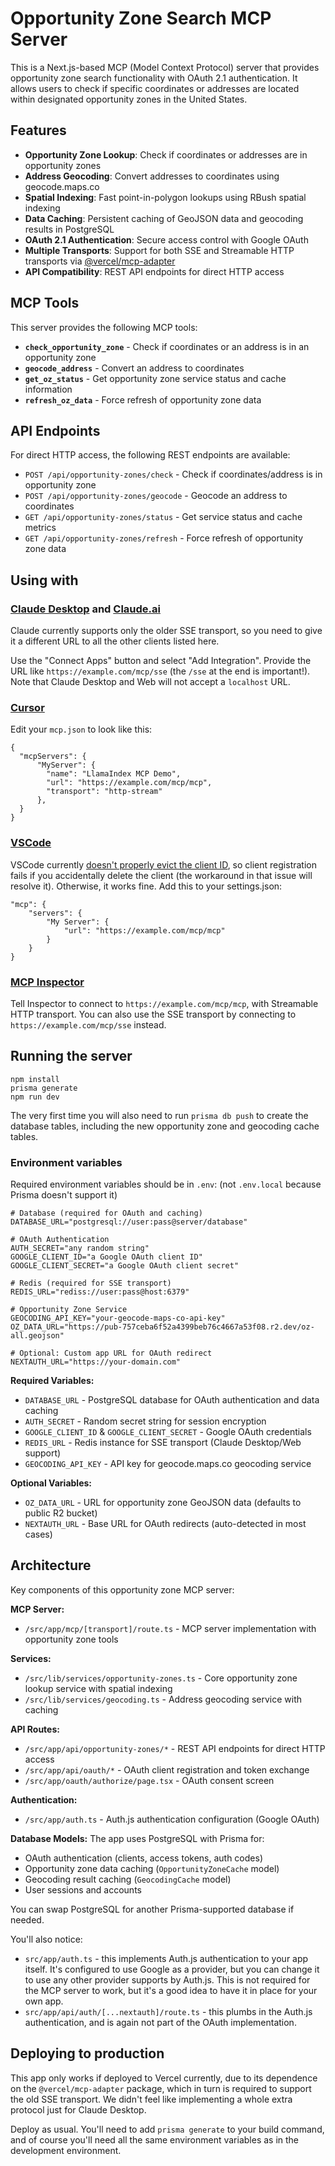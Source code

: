 # Opportunity Zone Search MCP Server

This is a Next.js-based MCP (Model Context Protocol) server that provides opportunity zone search functionality with OAuth 2.1 authentication. It allows users to check if specific coordinates or addresses are located within designated opportunity zones in the United States.

## Features

- **Opportunity Zone Lookup**: Check if coordinates or addresses are in opportunity zones
- **Address Geocoding**: Convert addresses to coordinates using geocode.maps.co
- **Spatial Indexing**: Fast point-in-polygon lookups using RBush spatial indexing
- **Data Caching**: Persistent caching of GeoJSON data and geocoding results in PostgreSQL
- **OAuth 2.1 Authentication**: Secure access control with Google OAuth
- **Multiple Transports**: Support for both SSE and Streamable HTTP transports via [@vercel/mcp-adapter](https://github.com/vercel/mcp-adapter)
- **API Compatibility**: REST API endpoints for direct HTTP access

## MCP Tools

This server provides the following MCP tools:

- **`check_opportunity_zone`** - Check if coordinates or an address is in an opportunity zone
- **`geocode_address`** - Convert an address to coordinates  
- **`get_oz_status`** - Get opportunity zone service status and cache information
- **`refresh_oz_data`** - Force refresh of opportunity zone data

## API Endpoints

For direct HTTP access, the following REST endpoints are available:

- `POST /api/opportunity-zones/check` - Check if coordinates/address is in opportunity zone
- `POST /api/opportunity-zones/geocode` - Geocode an address to coordinates
- `GET /api/opportunity-zones/status` - Get service status and cache metrics
- `GET /api/opportunity-zones/refresh` - Force refresh of opportunity zone data

## Using with

### [Claude Desktop](https://www.anthropic.com/products/claude-desktop) and [Claude.ai](https://claude.ai)

Claude currently supports only the older SSE transport, so you need to give it a different URL to all the other clients listed here. 

Use the "Connect Apps" button and select "Add Integration". Provide the URL like `https://example.com/mcp/sse` (the `/sse` at the end is important!). Note that Claude Desktop and Web will not accept a `localhost` URL.

### [Cursor](https://cursor.com/)

Edit your `mcp.json` to look like this:

```
{
  "mcpServers": {
      "MyServer": {
        "name": "LlamaIndex MCP Demo",
        "url": "https://example.com/mcp/mcp",
        "transport": "http-stream"
      },
  }
}
```

### [VSCode](https://code.visualstudio.com/)

VSCode currently [doesn't properly evict the client ID](https://github.com/microsoft/vscode/issues/250960), so client registration fails if you accidentally delete the client (the workaround in that issue will resolve it). Otherwise, it works fine. Add this to your settings.json:

```
"mcp": {
    "servers": {
        "My Server": {
            "url": "https://example.com/mcp/mcp"
        }
    }
}
```

### [MCP Inspector](https://modelcontextprotocol.io/docs/tools/inspector)

Tell Inspector to connect to `https://example.com/mcp/mcp`, with Streamable HTTP transport. You can also use the SSE transport by connecting to `https://example.com/mcp/sse` instead.

## Running the server

```
npm install
prisma generate
npm run dev
```

The very first time you will also need to run `prisma db push` to create the database tables, including the new opportunity zone and geocoding cache tables.

### Environment variables

Required environment variables should be in `.env`: (not `.env.local` because Prisma doesn't support it)

```
# Database (required for OAuth and caching)
DATABASE_URL="postgresql://user:pass@server/database"

# OAuth Authentication 
AUTH_SECRET="any random string"
GOOGLE_CLIENT_ID="a Google OAuth client ID"
GOOGLE_CLIENT_SECRET="a Google OAuth client secret"

# Redis (required for SSE transport)
REDIS_URL="rediss://user:pass@host:6379"

# Opportunity Zone Service
GEOCODING_API_KEY="your-geocode-maps-co-api-key"
OZ_DATA_URL="https://pub-757ceba6f52a4399beb76c4667a53f08.r2.dev/oz-all.geojson"

# Optional: Custom app URL for OAuth redirect
NEXTAUTH_URL="https://your-domain.com"
```

**Required Variables:**
- `DATABASE_URL` - PostgreSQL database for OAuth authentication and data caching
- `AUTH_SECRET` - Random secret string for session encryption
- `GOOGLE_CLIENT_ID` & `GOOGLE_CLIENT_SECRET` - Google OAuth credentials
- `REDIS_URL` - Redis instance for SSE transport (Claude Desktop/Web support)
- `GEOCODING_API_KEY` - API key for geocode.maps.co geocoding service

**Optional Variables:**
- `OZ_DATA_URL` - URL for opportunity zone GeoJSON data (defaults to public R2 bucket)
- `NEXTAUTH_URL` - Base URL for OAuth redirects (auto-detected in most cases)

## Architecture

Key components of this opportunity zone MCP server:

**MCP Server:**
* `/src/app/mcp/[transport]/route.ts` - MCP server implementation with opportunity zone tools

**Services:**
* `/src/lib/services/opportunity-zones.ts` - Core opportunity zone lookup service with spatial indexing
* `/src/lib/services/geocoding.ts` - Address geocoding service with caching

**API Routes:**
* `/src/app/api/opportunity-zones/*` - REST API endpoints for direct HTTP access
* `/src/app/api/oauth/*` - OAuth client registration and token exchange
* `/src/app/oauth/authorize/page.tsx` - OAuth consent screen

**Authentication:**
* `/src/app/auth.ts` - Auth.js authentication configuration (Google OAuth)

**Database Models:**
The app uses PostgreSQL with Prisma for:
- OAuth authentication (clients, access tokens, auth codes)
- Opportunity zone data caching (`OpportunityZoneCache` model)
- Geocoding result caching (`GeocodingCache` model)
- User sessions and accounts

You can swap PostgreSQL for another Prisma-supported database if needed.

You'll also notice:
* `src/app/auth.ts` - this implements Auth.js authentication to your app itself. It's configured to use Google as a provider, but you can change it to use any other provider supports by Auth.js. This is not required for the MCP server to work, but it's a good idea to have it in place for your own app.
* `src/app/api/auth/[...nextauth]/route.ts` - this plumbs in the Auth.js authentication, and is again not part of the OAuth implementation.

## Deploying to production

This app only works if deployed to Vercel currently, due to its dependence on the `@vercel/mcp-adapter` package, which in turn is required to support the old SSE transport. We didn't feel like implementing a whole extra protocol just for Claude Desktop.

Deploy as usual. You'll need to add `prisma generate` to your build command, and of course you'll need all the same environment variables as in the development environment.
